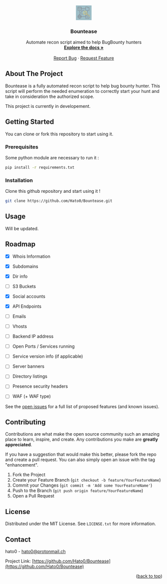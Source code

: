 <div id="top"></div>


<br />
<div align="center">
    <a href="https://github.com/Hato0/Bountease">
    <img src="images/bountease.png" alt="Logo" width=10%>
  </a>

<h3 align="center">Bountease</h3>

  <p align="center">
    Automate recon script aimed to help BugBounty hunters
    <br />
        <a href="https://github.com/Hato0/Bountease"><strong>Explore the docs »</strong></a>
    <br />
    <br />
    <a href="https://github.com/Hato0/Bountease/issues">Report Bug</a>
    ·
    <a href="https://github.com/Hato0/Bountease/issues">Request Feature</a>
  </p>
</div>

## About The Project

Bountease is a fully automated recon script to help bug bounty hunter. This script will perform the needed enumeration to correctly start your hunt and take in consideration the authorized scope.


This project is currently in developement.

## Getting Started

You can clone or fork this repository to start using it. 

### Prerequisites

Some python module are necessary to run it :
```sh
pip install -r requirements.txt
```

### Installation

Clone this github repository and start using it !
```bash
git clone https://github.com/Hato0/Bountease.git
```

## Usage

Will be updated.

## Roadmap

- [X] Whois Information
- [X] Subdomains
- [X] Dir info
- [ ] S3 Buckets
- [X] Social accounts
- [X] API Endpoints
- [ ] Emails
- [ ] Vhosts
- [ ] Backend IP address
- [ ] Open Ports / Services running
- [ ] Service version info (if applicable)
- [ ] Server banners
- [ ] Directory listings
- [ ] Presence security headers
- [ ] WAF (+ WAF type)


See the [open issues](https://github.com/Hato0/Bountease) for a full list of proposed features (and known issues).

## Contributing

Contributions are what make the open source community such an amazing place to learn, inspire, and create. Any contributions you make are **greatly appreciated**.

If you have a suggestion that would make this better, please fork the repo and create a pull request. You can also simply open an issue with the tag "enhancement".

1. Fork the Project
2. Create your Feature Branch (`git checkout -b feature/YourFeatureName`)
3. Commit your Changes (`git commit -m 'Add some YourFeatureName'`)
4. Push to the Branch (`git push origin feature/YourFeatureName`)
5. Open a Pull Request


## License

Distributed under the MIT License. See `LICENSE.txt` for more information.

## Contact

hato0 - hato0@protonmail.ch

Project Link: [https://github.com/Hato0/Bountease](https://github.com/Hato0/Bountease)

<p align="right">(<a href="#top">back to top</a>)</p>
